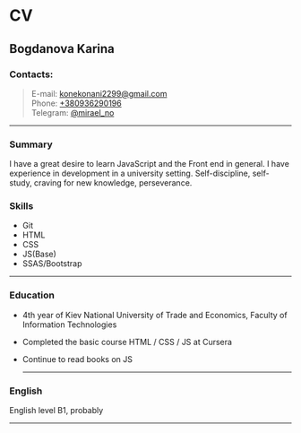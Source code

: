 # CV

## Bogdanova Karina

### Contacts:

> E-mail: [konekonani2299@gmail.com](konekonani2299@gmail.com)  
> Phone: [+380936290196](tel:+380936290196)  
> Telegram: [@mirael_no](https://t.me/mirael_no)

---

### Summary

I have a great desire to learn JavaScript and the Front end in general. 
I have experience in development in a university setting.
Self-discipline, self-study, craving for new knowledge, perseverance.

### Skills

- Git
- HTML
- CSS
- JS(Base)
- SSAS/Bootstrap
---

### Education

- 4th year of Kiev National University of Trade and Economics, Faculty of Information Technologies
- Completed the basic course HTML / CSS / JS at Cursera
- Сontinue to read books on JS

  ***

### English

English level B1, probably

---
